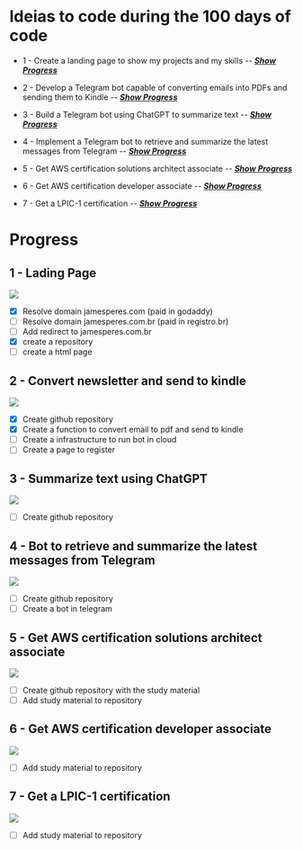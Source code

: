 # Ideias to code during the 100 days of code
 
 - 1 - Create a landing page to show my projects and my skills --  [*__Show Progress__*](#1---lading-page) 

 - 2 - Develop a Telegram bot capable of converting emails into PDFs and sending them to Kindle  -- [*__Show Progress__*](#2---convert-newsletter-and-send-to-kindle)

 - 3 - Build a Telegram bot using ChatGPT to summarize text -- [*__Show Progress__*](#3---summarize-text-using-chatgpt)
 
 - 4 - Implement a Telegram bot to retrieve and summarize the latest messages from Telegram  -- [*__Show Progress__*](#4---bot-to-retrieve-and-summarize-the-latest-messages-from-telegram)

 - 5 - Get AWS certification solutions architect associate --  [*__Show Progress__*](#5---get-aws-certification-solutions-architect-associate) 

 - 6 - Get AWS certification developer associate --  [*__Show Progress__*](#6---get-aws-certification-developer-associate) 

 - 7 - Get a LPIC-1 certification --  [*__Show Progress__*](#7---get-a-lpic-1-certification)






# Progress

 ## 1 - Lading Page
![](https://geps.dev/progress/20)

- [x] Resolve domain jamesperes.com (paid in godaddy) 
- [ ] Resolve domain jamesperes.com.br (paid in registro.br)
- [ ] Add redirect to jamesperes.com.br
- [x] create a repository
- [ ] create a html page

 ## 2 - Convert newsletter and send to kindle
![](https://geps.dev/progress/10)
- [x] Create github repository
- [x] Create a function to convert email to pdf and send to kindle
- [ ] Create a infrastructure to run bot in cloud
- [ ] Create a page to register

 ## 3 - Summarize text using ChatGPT
![](https://geps.dev/progress/0)
- [ ] Create github repository


 ## 4 - Bot to retrieve and summarize the latest messages from Telegram
![](https://geps.dev/progress/0)
- [ ] Create github repository
- [ ] Create a bot in telegram

 ## 5 - Get AWS certification solutions architect associate
![](https://geps.dev/progress/0)
- [ ] Create github repository with the study material
- [ ] Add study material to repository

 ## 6 - Get AWS certification developer associate
![](https://geps.dev/progress/0)
- [ ] Add study material to repository

 ## 7 - Get a LPIC-1 certification
![](https://geps.dev/progress/0)
- [ ] Add study material to repository

